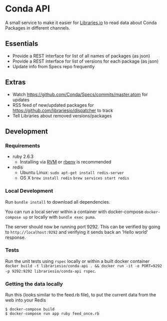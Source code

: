 # Conda API

A small service to make it easier for [Libraries.io](https://libraries.io) to read data about Conda Packages in different channels.

## Essentials

- Provide a REST interface for list of all names of packages (as json)
- Provide a REST interface for list of versions for each package (as json)
- Update info from Specs repo frequently

## Extras

- Watch https://github.com/Conda/Specs/commits/master.atom for updates
- RSS feed of new/updated packages for https://github.com/librariesio/dispatcher to track
- Tell Libraries about removed versions/packages

## Development

### Requirements
* ruby 2.6.3
  * Installing via [RVM](http://rvm.io/) or [rbenv](https://github.com/rbenv/rbenv) is recommended
* redis
  * Ubuntu Linux: `sudo apt-get install redis-server`
  * OS X `brew install redis` `brew services start redis`

### Local Development

Run `bundle install` to download all dependencies.

You can run a local server within a container with docker-compose `docker-compose up` or locally with `bundle exec puma`.

The server should now be running port 9292. This can be verified by going to `http://localhost:9292` and verifying it sends back an 'Hello world' response.

### Tests

Run the unit tests using `rspec` locally or within a built docker container `docker build -t librariesio/conda-api . && docker run -it -e PORT=9292 -p 9292:9292 librariesio/conda-api rspec`.


### Getting the data locally

Run this (looks similar to the feed.rb file), to put the current data from the web into your Redis

```
$ docker-compose build
$ docker-compose run app ruby feed_once.rb
```